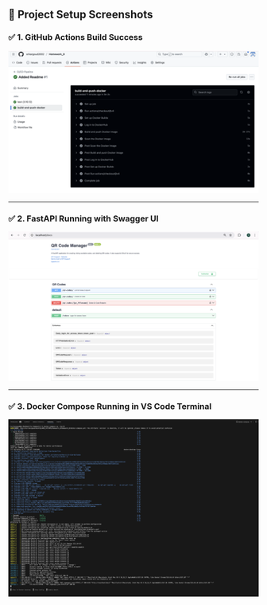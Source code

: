 ## 🚀 Project Setup Screenshots

### ✅ 1. GitHub Actions Build Success

![GitHub Actions](assets/screenshots/github.png)

---

### ✅ 2. FastAPI Running with Swagger UI

![FastAPI Swagger UI](assets/screenshots/api.png)

---

### ✅ 3. Docker Compose Running in VS Code Terminal

![Docker Terminal](assets/screenshots/vscode.png)
